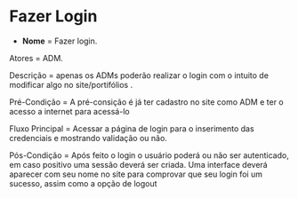 # Fazer Login

- **Nome** = Fazer login.

Atores = ADM.

Descrição = apenas os ADMs poderão realizar o login com o intuito de modificar algo no site/portifólios .

Pré-Condição = A pré-consição é já ter cadastro no site como ADM e ter o acesso a internet para acessá-lo 

Fluxo Principal = Acessar a página de login para o inserimento das credenciais e mostrando validação ou não.

Pós-Condição = Após feito o login o usuário poderá ou não ser autenticado, em caso positivo uma sessão deverá ser criada. 
Uma interface deverá aparecer com seu nome no site para comprovar que seu login foi um sucesso, assim como a opção de logout
